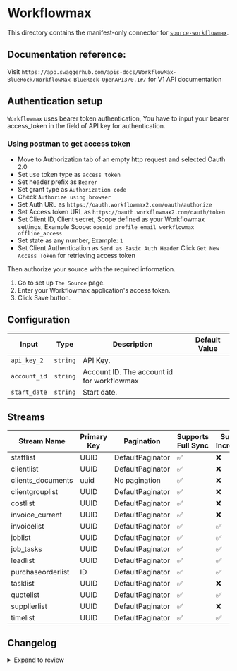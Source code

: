 # Workflowmax
This directory contains the manifest-only connector for [`source-workflowmax`](https://app.workflowmax2.com/).

## Documentation reference:
Visit `https://app.swaggerhub.com/apis-docs/WorkflowMax-BlueRock/WorkflowMax-BlueRock-OpenAPI3/0.1#/` for V1 API documentation

## Authentication setup
`Workflowmax` uses bearer token authentication, You have to input your bearer access_token in the field of API key for authentication.

### Using postman to get access token 
- Move to Authorization tab of an empty http request and selected Oauth 2.0
- Set use token type as `access token`
- Set header prefix as `Bearer`
- Set grant type as `Authorization code`
- Check `Authorize using browser`
- Set Auth URL as `https://oauth.workflowmax2.com/oauth/authorize`
- Set Access token URL as `https://oauth.workflowmax2.com/oauth/token`
- Set Client ID, Client secret, Scope defined as your Workflowmax settings, Example Scope: `openid profile email workflowmax offline_access`
- Set state as any number, Example: `1`
- Set Client Authentication as `Send as Basic Auth Header`
  Click `Get New Access Token` for retrieving access token

Then authorize your source with the required information. 
1. Go to set up `The Source` page.
2. Enter your Workflowmax application's access token.
3. Click Save button.
 

## Configuration

| Input | Type | Description | Default Value |
|-------|------|-------------|---------------|
| `api_key_2` | `string` | API Key.  |  |
| `account_id` | `string` | Account ID. The account id for workflowmax |  |
| `start_date` | `string` | Start date.  |  |

## Streams
| Stream Name | Primary Key | Pagination | Supports Full Sync | Supports Incremental |
|-------------|-------------|------------|---------------------|----------------------|
| stafflist | UUID | DefaultPaginator | ✅ |  ❌  |
| clientlist | UUID | DefaultPaginator | ✅ |  ❌  |
| clients_documents | uuid | No pagination | ✅ |  ❌  |
| clientgrouplist | UUID | DefaultPaginator | ✅ |  ❌  |
| costlist | UUID | DefaultPaginator | ✅ |  ❌  |
| invoice_current | UUID | DefaultPaginator | ✅ |  ❌  |
| invoicelist | UUID | DefaultPaginator | ✅ |  ✅  |
| joblist | UUID | DefaultPaginator | ✅ |  ✅  |
| job_tasks | UUID | DefaultPaginator | ✅ |  ✅  |
| leadlist | UUID | DefaultPaginator | ✅ |  ✅  |
| purchaseorderlist | ID | DefaultPaginator | ✅ |  ✅  |
| tasklist | UUID | DefaultPaginator | ✅ |  ❌  |
| quotelist | UUID | DefaultPaginator | ✅ |  ✅  |
| supplierlist | UUID | DefaultPaginator | ✅ |  ❌  |
| timelist | UUID | DefaultPaginator | ✅ |  ✅  |

## Changelog

<details>
  <summary>Expand to review</summary>

| Version          | Date              | Pull Request | Subject        |
|------------------|-------------------|--------------|----------------|
| 0.0.34 | 2025-09-30 | [66446](https://github.com/airbytehq/airbyte/pull/66446) | Update dependencies |
| 0.0.33 | 2025-09-09 | [65691](https://github.com/airbytehq/airbyte/pull/65691) | Update dependencies |
| 0.0.32 | 2025-08-24 | [65492](https://github.com/airbytehq/airbyte/pull/65492) | Update dependencies |
| 0.0.31 | 2025-08-09 | [64857](https://github.com/airbytehq/airbyte/pull/64857) | Update dependencies |
| 0.0.30 | 2025-08-02 | [64340](https://github.com/airbytehq/airbyte/pull/64340) | Update dependencies |
| 0.0.29 | 2025-07-26 | [64079](https://github.com/airbytehq/airbyte/pull/64079) | Update dependencies |
| 0.0.28 | 2025-07-19 | [63627](https://github.com/airbytehq/airbyte/pull/63627) | Update dependencies |
| 0.0.27 | 2025-07-12 | [63226](https://github.com/airbytehq/airbyte/pull/63226) | Update dependencies |
| 0.0.26 | 2025-07-05 | [62751](https://github.com/airbytehq/airbyte/pull/62751) | Update dependencies |
| 0.0.25 | 2025-06-28 | [62268](https://github.com/airbytehq/airbyte/pull/62268) | Update dependencies |
| 0.0.24 | 2025-06-21 | [61750](https://github.com/airbytehq/airbyte/pull/61750) | Update dependencies |
| 0.0.23 | 2025-06-15 | [61212](https://github.com/airbytehq/airbyte/pull/61212) | Update dependencies |
| 0.0.22 | 2025-05-24 | [60748](https://github.com/airbytehq/airbyte/pull/60748) | Update dependencies |
| 0.0.21 | 2025-05-10 | [59972](https://github.com/airbytehq/airbyte/pull/59972) | Update dependencies |
| 0.0.20 | 2025-05-04 | [59550](https://github.com/airbytehq/airbyte/pull/59550) | Update dependencies |
| 0.0.19 | 2025-04-26 | [58938](https://github.com/airbytehq/airbyte/pull/58938) | Update dependencies |
| 0.0.18 | 2025-04-19 | [58544](https://github.com/airbytehq/airbyte/pull/58544) | Update dependencies |
| 0.0.17 | 2025-04-12 | [58027](https://github.com/airbytehq/airbyte/pull/58027) | Update dependencies |
| 0.0.16 | 2025-04-05 | [57381](https://github.com/airbytehq/airbyte/pull/57381) | Update dependencies |
| 0.0.15 | 2025-03-29 | [56876](https://github.com/airbytehq/airbyte/pull/56876) | Update dependencies |
| 0.0.14 | 2025-03-22 | [56313](https://github.com/airbytehq/airbyte/pull/56313) | Update dependencies |
| 0.0.13 | 2025-03-08 | [55583](https://github.com/airbytehq/airbyte/pull/55583) | Update dependencies |
| 0.0.12 | 2025-03-01 | [55141](https://github.com/airbytehq/airbyte/pull/55141) | Update dependencies |
| 0.0.11 | 2025-02-22 | [54523](https://github.com/airbytehq/airbyte/pull/54523) | Update dependencies |
| 0.0.10 | 2025-02-15 | [53526](https://github.com/airbytehq/airbyte/pull/53526) | Update dependencies |
| 0.0.9 | 2025-02-01 | [53070](https://github.com/airbytehq/airbyte/pull/53070) | Update dependencies |
| 0.0.8 | 2025-01-25 | [52441](https://github.com/airbytehq/airbyte/pull/52441) | Update dependencies |
| 0.0.7 | 2025-01-18 | [51947](https://github.com/airbytehq/airbyte/pull/51947) | Update dependencies |
| 0.0.6 | 2025-01-11 | [51422](https://github.com/airbytehq/airbyte/pull/51422) | Update dependencies |
| 0.0.5 | 2024-12-28 | [50782](https://github.com/airbytehq/airbyte/pull/50782) | Update dependencies |
| 0.0.4 | 2024-12-21 | [50324](https://github.com/airbytehq/airbyte/pull/50324) | Update dependencies |
| 0.0.3 | 2024-12-14 | [47888](https://github.com/airbytehq/airbyte/pull/47888) | Update dependencies |
| 0.0.2 | 2024-10-28 | [47527](https://github.com/airbytehq/airbyte/pull/47527) | Update dependencies |
| 0.0.1 | 2024-10-13 | [46866](https://github.com/airbytehq/airbyte/pull/46866) | Initial release by [@btkcodedev](https://github.com/btkcodedev) via Connector Builder |

</details>
